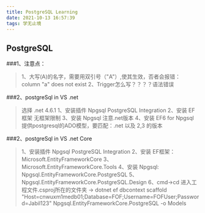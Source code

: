 ```yaml
---
title: PostgreSQL Learning
date: 2021-10-13 16:57:39
tags: 学无止境
---
```


## PostgreSQL

###1、注意点：
> 1、大写(A)的名字，需要用双引号（"A"）,使其生效，否者会报错： column "a" does not exist 
2、Trigger怎么写？？？？语法错误

###2、postgreSql in VS .net
> 选择 .net 4.6.1
1、安装插件 Npgsql PostgreSQL Integration
2、安装 EF框架 无框架限制
3、安装 Npgsql 注意.net版本
4、安装 EF6 for Npgsql 提供postgresql的ADO模型，要匹配：.net 以及 2,3 的版本


###2、postgreSql in VS .net Core
>1、安装插件 Npgsql PostgreSQL Integration
2、安装 EF框架：Microsoft.EntityFrameworkCore
3、Microsoft.EntityFrameworkCore.Tools
4、安装 Npgsql: Npgsql.EntityFrameworkCore.PostgreSQL
5、Npgsql.EntityFrameworkCore.PostgreSQL.Design
6、cmd->cd 进入工程文件.csproj所在的文件夹 -> 
dotnet ef dbcontext scaffold "Host=cnwuxm1medb01;Database=FOF;Username=FOFUser;Password=Jabil123" Npgsql.EntityFrameworkCore.PostgreSQL -o Models
